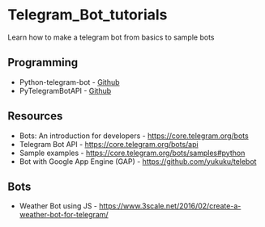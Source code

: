 # Telegram_Bot_tutorials
Learn how to make a telegram bot from basics to sample bots

## Programming
* Python-telegram-bot - [Github](https://github.com/python-telegram-bot/python-telegram-bot)
* PyTelegramBotAPI - [Github](https://github.com/eternnoir/pyTelegramBotAPI)

## Resources
* Bots: An introduction for developers - https://core.telegram.org/bots
* Telegram Bot API - https://core.telegram.org/bots/api
* Sample examples -  https://core.telegram.org/bots/samples#python
* Bot with Google App Engine (GAP) - https://github.com/yukuku/telebot

## Bots
* Weather Bot using JS - https://www.3scale.net/2016/02/create-a-weather-bot-for-telegram/
